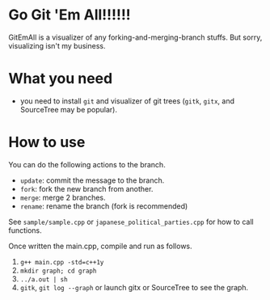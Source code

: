 # Go Git 'Em All!!!!!!
GitEmAll is a visualizer of any forking-and-merging-branch stuffs.
But sorry, visualizing isn't my business.

# What you need
- you need to install `git` and visualizer of git trees (`gitk`, `gitx`, and SourceTree may be popular).

# How to use
You can do the following actions to the branch.

- `update`: commit the message to the branch.
- `fork`: fork the new branch from another.
- `merge`: merge 2 branches.
- `rename`: rename the branch (fork is recommended)

See `sample/sample.cpp` or `japanese_political_parties.cpp` for how to call functions.

Once written the main.cpp, compile and run as follows.

1. `g++ main.cpp -std=c++1y`
1. `mkdir graph; cd graph`
1. `../a.out | sh`
1. `gitk`, `git log --graph` or launch gitx or SourceTree to see the graph.
